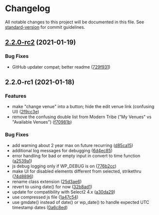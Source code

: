 # Changelog

All notable changes to this project will be documented in this file. See [standard-version](https://github.com/conventional-changelog/standard-version) for commit guidelines.

## [2.2.0-rc2](https://github.com/squarecandy/venue-check/compare/v2.2.0-rc1...v2.2.0-rc2) (2021-01-19)


### Bug Fixes

* GitHub updater compat; better readme ([729f931](https://github.com/squarecandy/venue-check/commit/729f931d5268a9131c089c1ffa0677af149a9f23))

## 2.2.0-rc1 (2021-01-18)


### Features

* make "change venue" into a button; hide the edit venue link (confusing UI) ([2f9cc3e](https://github.com/squarecandy/venue-check/commit/2f9cc3e625bef40df72de7a1558d3750bda7f6b3))
* remove the confusing double list from Modern Tribe ("My Venues" vs "Available Venues") ([f70981b](https://github.com/squarecandy/venue-check/commit/f70981bfea12effd0b3e069ff3701519e1e7ae06))


### Bug Fixes

* add warning about 2 year max on future recurring ([d85ca15](https://github.com/squarecandy/venue-check/commit/d85ca150b8aab48564a446975c2d87c2379b0474))
* additional log messages for debugging ([6d4ec85](https://github.com/squarecandy/venue-check/commit/6d4ec853dacfdc3cd708b988c1729ba8a42c9a59))
* error handling for bad or empty input in convert to time function ([a2539a1](https://github.com/squarecandy/venue-check/commit/a2539a129a3e44cfe2b268564e34a22a96cd6495))
* js debug logging only if WP_DEBUG is on ([776b2cc](https://github.com/squarecandy/venue-check/commit/776b2ccfa2123d9a6f58735eaf1e1ebf4e223f2b))
* make UI for disabled elements different from selected, strikethru ([74d8896](https://github.com/squarecandy/venue-check/commit/74d8896cfa10202dc86fb9f6c0848b12d5b006d7))
* rename class extension ([25d3ae6](https://github.com/squarecandy/venue-check/commit/25d3ae613aabef19940614c7e2c82269dc6a0093))
* revert to using date() for now ([32b8ad1](https://github.com/squarecandy/venue-check/commit/32b8ad145383f50dee6cf21fa3302825a3c6e002))
* update for compatibility with Select2 4.x ([a30da29](https://github.com/squarecandy/venue-check/commit/a30da296b4caeb29cefe891af152b5a7b68cc4b3))
* use compressed js file ([1a47c54](https://github.com/squarecandy/venue-check/commit/1a47c5447771727fe814519626a3e822fa74a901))
* use gmdate() instead of date() or wp_date() to handle expected UTC timestamp dates ([0a6c8ed](https://github.com/squarecandy/venue-check/commit/0a6c8ed703da5761a4ea6bf16705d935787e1d62))
